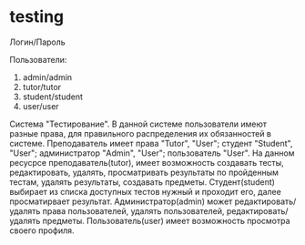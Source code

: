 # testing

Логин/Пароль

Пользователи:
1) admin/admin
2) tutor/tutor
3) student/student
4) user/user

Система "Тестирование". В данной системе пользователи имеют разные права, для правильного распределения их обязанностей
в системе. Преподаватель имеет права "Tutor", "User"; студент "Student", "User"; администратор "Admin", "User";
пользователь "User".
На данном ресусрсе преподаватель(tutor), имеет возможность создавать тесты, редактировать, 
удалять, просматривать результаты по пройденным тестам, удалять результаты, создавать предметы. Студент(student) 
выбирает из списка доступных тестов нужный и проходит его, далее просматирвает результат. Администратор(admin) может
редактировать/удалять права пользователей, удалять пользователей, редактировать/удалять предметы. Пользователь(user) 
имеет возможность просмотра своего профиля.
